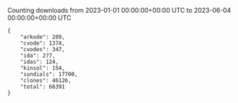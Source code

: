 
Counting downloads from 2023-01-01 00:00:00+00:00 UTC to 2023-06-04 00:00:00+00:00 UTC

```
{
    "arkode": 289,
    "cvode": 1374,
    "cvodes": 347,
    "ida": 277,
    "idas": 124,
    "kinsol": 154,
    "sundials": 17700,
    "clones": 46126,
    "total": 66391
}
```
